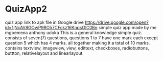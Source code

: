 # QuizApp2
quiz app
link to apk file in Google drive https://drive.google.com/open?id=1jNcAV8GOwP9RO57CFckz16KnpsOlC0Bn
simple quiz app made by me mgbemena anthony udoka
This is a general knowledge simple quiz.
consists of seven(7) questions, questions 1 to 7 have one mark each except question 5 which has 4 marks. all together making it a total of 10 marks.
contains textview, imageview, view, edittext, checkboxes, radiobuttons, buttton, relativelayout and linearlayout.

